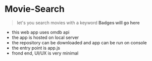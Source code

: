 # Movie-Search
> let's you search movies with a keyword
**Badges will go here**
- this web app uses omdb api
- the app is hosted on local server
- the repository can be downloaded and app can be run on console
- the entry point is app.js
- frond end, UI/UX is very minimal

